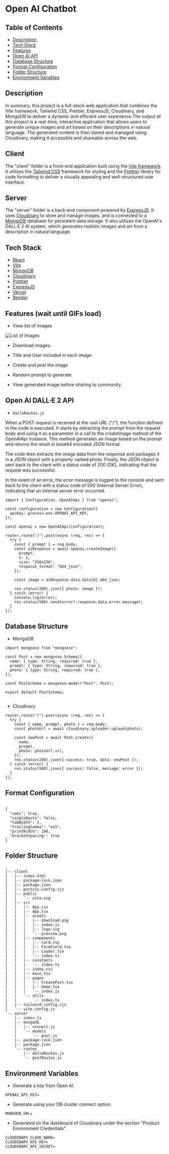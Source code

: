 # Open AI Chatbot

## Table of Contents

- [Description](#description)
- [Tech Stack](#tech-stack)
- [Features](#features-wait-until-gifs-load)
- [Open AI API](#open-ai-api)
- [Database Structure](#database-structure)
- [Format Configuration](#format-configuration)
- [Folder Structure](#folder-structure)
- [Environment Variables](#environment-variables)

## Description

In summary, this project is a full-stack web application that combines the Vite framework, Tailwind CSS, Prettier, ExpressJS, Cloudinary, and MongoDB to deliver a dynamic and efficient user experience.The output of this project is a real-time, interactive application that allows users to generate unique images and art based on their descriptions in natural language. The generated content is then stored and managed using Cloudinary, making it accessible and shareable across the web.

## Client
The "client" folder is a front-end application built using the [Vite framework](https://github.com/vitejs/vite). It utilizes the [Tailwind CSS](https://tailwindcss.com/) framework for styling and the [Prettier](https://prettier.io/) library for code formatting to deliver a visually appealing and well-structured user interface.

## Server
The "server" folder is a back-end component powered by [ExpressJS](https://expressjs.com/). It uses [Cloudinary](https://cloudinary.com/) to store and manage images, and is connected to a [MongoDB](https://mongodb.com) database for persistent data storage. It also utilizes the OpenAI's DALL·E 2 AI system, which generates realistic images and art from a description in natural language.


## Tech Stack

- [React](https://reactjs.org/)
- [Vite](https://vitejs.dev/)
- [MongoDB](https://www.mongodb.com/)
- [Cloudinary](https://cloudinary.com/)
- [Prettier](https://prettier.io/)
- [ExpressJS](https://expressjs.com/)
- [Vercel](https://vercel.com/docs)
- [Render](https://render.com/)

## Features (wait until GIFs load)

- View list of images

![List of Images](https://user-images.githubusercontent.com/72515147/224482269-27877714-dc00-429d-99d8-2659ce3da9e5.gif)

- Download images.



- Title and User included in each image.



- Create and post the image



- Random prompt to generate.


- View generated image before sharing to community. 




## Open AI DALL·E 2 API
- `dalleRoutes.js`

When a POST request is received at the root URL ("/"), the function defined in the code is executed. It starts by extracting the prompt from the request body and using it as a parameter in a call to the createImage method of the OpenAIApi instance. This method generates an image based on the prompt and returns the result in base64 encoded JSON format.

The code then extracts the image data from the response and packages it in a JSON object with a property named photo. Finally, the JSON object is sent back to the client with a status code of 200 (OK), indicating that the request was successful.

In the event of an error, the error message is logged to the console and sent back to the client with a status code of 500 (Internal Server Error), indicating that an internal server error occurred.

```
import { Configuration, OpenAIApi } from "openai";

const configuration = new Configuration({
  apiKey: process.env.OPENAI_API_KEY,
});

const openai = new OpenAIApi(configuration);

router.route("/").post(async (req, res) => {
  try {
    const { prompt } = req.body;
    const aiResponse = await openai.createImage({
      prompt,
      n: 1,
      size: "256x256",
      response_format: "b64_json",
    });

    const image = aiResponse.data.data[0].b64_json;

    res.status(200).json({ photo: image });
  } catch (error) {
    console.log(error);
    res.status(500).send(error?.response.data.error.message);
  }
});

```

## Database Structure

- MongoDB
```
import mongoose from "mongoose";

const Post = new mongoose.Schema({
  name: { type: String, required: true },
  prompt: { type: String, required: true },
  photo: { type: String, required: true },
});

const PostSchema = mongoose.model("Post", Post);

export default PostSchema;
      
```

- Cloudinary
```
router.route("/").post(async (req, res) => {
  try {
    const { name, prompt, photo } = req.body;
    const photoUrl = await cloudinary.uploader.upload(photo);

    const newPost = await Post.create({
      name,
      prompt,
      photo: photoUrl.url,
    });
    res.status(200).json({ success: true, data: newPost });
  } catch (error) {
    res.status(500).json({ success: false, message: error });
  }
});

```

## Format Configuration
```

{
  "semi": true,
  "singleQuote": false,
  "tabWidth": 2,
  "trailingComma": "es5",
  "printWidth": 100,
  "bracketSpacing": true
}

```

## Folder Structure
```
.
|-- client
|   |-- index.html        
|   |-- package-lock.json 
|   |-- package.json      
|   |-- postcss.config.cjs
|   |-- public
|   |   `-- vite.svg      
|   |-- src
|   |   |-- App.css
|   |   |-- App.tsx
|   |   |-- assets
|   |   |   |-- download.png
|   |   |   |-- index.js
|   |   |   |-- logo.svg
|   |   |   `-- preview.png
|   |   |-- components
|   |   |   |-- Card.tsx
|   |   |   |-- FormField.tsx
|   |   |   |-- Loader.tsx
|   |   |   `-- index.ts
|   |   |-- constants
|   |   |   `-- index.ts
|   |   |-- index.css
|   |   |-- main.tsx
|   |   |-- pages
|   |   |   |-- CreatePost.tsx
|   |   |   |-- Home.tsx
|   |   |   `-- index.js
|   |   `-- utils
|   |       `-- index.ts
|   |-- tailwind.config.cjs
|   `-- vite.config.js
`-- server
    |-- index.js
    |-- mongodb
    |   |-- connect.js
    |   `-- models
    |       `-- post.js
    |-- package-lock.json
    |-- package.json
    `-- routes
        |-- dalleRoutes.js
        `-- postRoutes.js

```

## Environment Variables

- Generate a key from Open AI.
```
OPENAI_API_KEY=
```

- Generate using your DB cluster connect option.
```
MONGODB_URL=
```

- Generated on the dashboard of Cloudinary under the section "Product Environment Credentials".
```
CLOUDINARY_CLOUD_NAME=
CLOUDINARY_API_KEY=
CLOUDINARY_API_SECRET=
```





